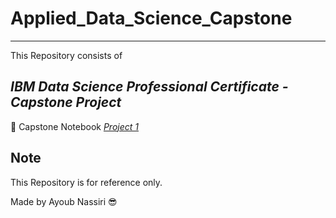 # Applied_Data_Science_Capstone

---

This Repository consists of _<h2>IBM Data Science Professional Certificate - Capstone Project</h2>_ 

:rocket: Capstone Notebook [*Project 1*](https://github.com/ayoubn/Applied_Data_Science_Capstone/blob/main/Week%201%20Project.ipynb)


## Note
This Repository is for reference only.

Made by Ayoub Nassiri :sunglasses:
